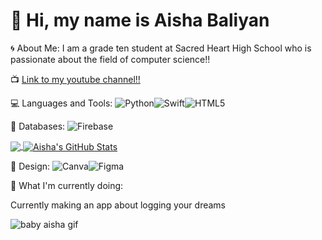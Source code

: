 <h1>👋 Hi, my name is Aisha Baliyan </h1>
🌀 About Me:
I am a grade ten student at Sacred Heart High School who is passionate about the field of computer science!!


📺  [Link to my youtube channel!!](https://www.youtube.com/@aishabaliyan3239)

💻 Languages and Tools:
![Python](https://img.shields.io/badge/python-3670A0?style=for-the-badge&logo=python&logoColor=ffdd54)![Swift](https://img.shields.io/badge/swift-F54A2A?style=for-the-badge&logo=swift&logoColor=white)![HTML5](https://img.shields.io/badge/html5-%23E34F26.svg?style=for-the-badge&logo=html5&logoColor=white)


💾 Databases:
![Firebase](https://img.shields.io/badge/firebase-a08021?style=for-the-badge&logo=firebase&logoColor=ffcd34)

<a href="https://github.com/AishaBaliyan/AishaBaliyan">
  <img align="center" src="https://github-readme-stats.vercel.app/api/top-langs/?username=AishaBaliyan&hide=html&title_color=ffffff&text_color=c9cacc&icon_color=2bbc8a&bg_color=1d1f21&langs_count=3" />
</a>
<a href="https://github.com/AishaBaliyan/AishaBaliyan">
  <img align="center" src="https://github-readme-stats.vercel.app/api?username=AishaBaliyan&count_private=true&show_icons=true&line_height=27&title_color=ffffff&text_color=c9cacc&icon_color=2bbc8a&bg_color=1d1f21&hide=stars" alt="Aisha's GitHub Stats" />
</a>

🎨 Design:
	![Canva](https://img.shields.io/badge/Canva-%2300C4CC.svg?style=for-the-badge&logo=Canva&logoColor=white)![Figma](https://img.shields.io/badge/figma-%23F24E1E.svg?style=for-the-badge&logo=figma&logoColor=white)

🎯 What I'm currently doing:

Currently making an app about logging your dreams


![baby aisha gif](https://github.com/user-attachments/assets/750d8b13-7df7-4b94-884a-470877cd61a4)
